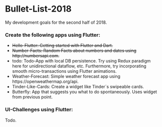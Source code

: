 # Bullet-List-2018
My development goals for the second half of 2018. 

### Create the following apps using Flutter:

<ul>
  <li> <del> Hello-Flutter: Getting started with Flutter and Dart. </del> </li>
  <li> <del> Number-Facts: Random Facts about numbers and dates using http://numbersapi.com. </del> </li>
  <li> todo: Todo-App with local DB persistence. Try using Redux paradigm here for unidirectional dataflow, etc. Furthermore, try incorporating smooth micro-transactions using Flutter animations. </li>
  <li> Weather-Forecast: Simple weather forecast app using https://openweathermap.org/api. </li>
  <li> Tinder-Like-Cards: Create a widget like Tinder´s swipeable cards. </li>
  <li> Butterfly: App that suggests you what to do spontaneously. Uses widget from previous point. </li>
</ul>


### UI-Challenges using Flutter:
Todo.
